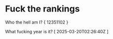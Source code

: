 # Fuck the rankings

Who the hell am I?
{ 12351102 }

What fucking year is it?
[ 2025-03-20T02:26:40Z ]
